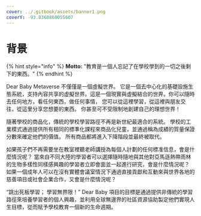 ```yaml
---
cover: ../.gitbook/assets/banner1.png
coverY: -93.8368860055607
---
```


# 背景

{% hint style="info" %}
**Motto:** "教育是一個人忘記了在學校學到的一切之後剩下的東西。"
{% endhint %}

Dear Baby Metaverse 不僅僅是一個虛擬世界。 它是一個去中心化的基礎設施生態系統，支持內容共享的虛擬世界。這是一個現實與虛擬結合的世畀。你可以隨時去任何地方，看任何東西，做任何事情， 您可以從這裡學習，從這裡與朋友交往，從這里分享您想要的東西。 你甚至可不受限制地創建自己的理想世界！

隨著學校的商品化，傳統的學校學習路徑不再是新世紀最適合的系統。 學校的工業模式通過提供所有相同的標準化課程來商品化兒童，並通過稱為成績的質量保證分數來確定他們的價值。 所有商品都將進入下降階段並最終被取代。

如果孩子們不再需要坐在教室裡聽老師講授為每個人計劃的任何標准信息，會是什麼情況呢？ 當來自不同大陸的學習者可以選擇隨時隨地與其他對亞馬遜熱帶雨林的生物多樣性同樣感興趣的學習者立即會面並一起進行研究，會是什麼情況呢？ 如果一個成年人可以在沒有實體會議室情況下通過直接貢獻和互動來與世界各地的慈善項目或社會企業合作，又會是什麼情況呢？

“跳出死板學習； 學習無界限！” Dear Baby 項目的目標是通過提供非傳統的學習路徑來培養學習者的個人興趣，並利用全球無邊界的社區資源協助製定他們實現人生目標，從而賦予學校教育一個新的生命週期。
